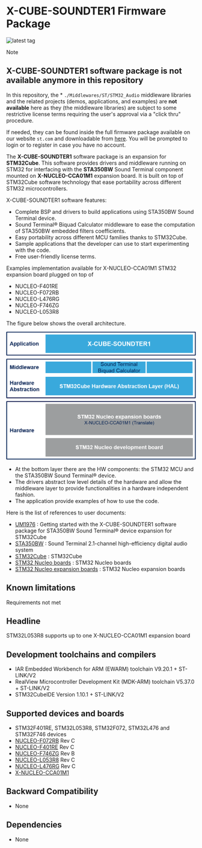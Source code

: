 # X-CUBE-SOUNDTER1 Firmware Package

![latest tag](https://img.shields.io/github/v/tag/STMicroelectronics/x-cube-soundter1.svg?color=brightgreen)

> [!NOTE]
> ## **X-CUBE-SOUNDTER1** software package is not available anymore in this repository
> 
> In this repository, the * `./Middlewares/ST/STM32_Audio` middleware libraries and the related projects (demos, applications, and examples) are **not available** here as they (the middleware libraries) are subject to some restrictive license terms requiring the user's approval via a "click thru" procedure.
> 
> If needed, they can be found inside the full firmware package available on our website `st.com` and downloadable from [here](https://www.st.com/en/embedded-software/x-cube-soundter1.html). You will be prompted to login or to register in case you have no account.


The **X-CUBE-SOUNDTER1** software package is an expansion for **STM32Cube**. This software provides drivers and middleware running on STM32 for interfacing with the **STA350BW** Sound Terminal component mounted on **X-NUCLEO-CCA01M1** expansion board.
It is built on top of STM32Cube software technology that ease portability across different STM32 microcontrollers.

X-CUBE-SOUNDTER1 software features:

-  Complete BSP and drivers to build applications using STA350BW Sound Terminal device.
-  Sound Terminal® Biquad Calculator middleware to ease the computation of STA350BW embedded filters coefficients.
-  Easy portability across different MCU families thanks to STM32Cube.
-  Sample applications that the developer can use to start experimenting with the code.
-  Free user-friendly license terms.

Examples implementation available for X-NUCLEO-CCA01M1 STM32 expansion board plugged on top of 

-  NUCLEO-F401RE
-  NUCLEO-F072RB
-  NUCLEO-L476RG
-  NUCLEO-F746ZG
-  NUCLEO-L053R8

The figure below shows the overall architecture.

![](_htmresc/X-CUBE-SOUNDTER1_components.png)

-  At the bottom layer there are the HW components: the STM32 MCU and the STA350BW Sound Terminal® device.
-  The drivers abstract low level details of the hardware and allow the middleware layer to provide functionalities in a hardware independent fashion. 
-  The application provide examples of how to use the code.

Here is the list of references to user documents:

- [UM1976](https://www.st.com/resource/en/user_manual/dm00245223.pdf) : Getting started with the X-CUBE-SOUNDTER1 software package for STA350BW Sound Terminal® device expansion for STM32Cube
- [STA350BW](https://www.st.com/content/st_com/en/products/audio-ics/sound-terminal-digital-audio-subsystems/sta350bw.html) : Sound Terminal 2.1-channel high-efficiency digital audio system
- [STM32Cube](https://www.st.com/stm32cube) : STM32Cube
- [STM32 Nucleo boards](https://www.st.com/stm32nucleo) : STM32 Nucleo boards
- [STM32 Nucleo expansion boards](https://www.st.com/x-nucleo) : STM32 Nucleo expansion boards

## Known limitations

Requirements not met

  Headline
  ----------------------------------------------------------
  STM32L053R8 supports up to one X-NUCLEO-CCA01M1 expansion board

## Development toolchains and compilers

-   IAR Embedded Workbench for ARM (EWARM) toolchain V9.20.1 + ST-LINK/V2
-   RealView Microcontroller Development Kit (MDK-ARM) toolchain V5.37.0 + ST-LINK/V2
-   STM32CubeIDE Version 1.10.1 + ST-LINK/V2

## Supported devices and boards

- STM32F401RE, STM32L053R8, STM32F072, STM32L476 and STM32F746 devices
- [NUCLEO-F072RB](https://www.st.com/content/st_com/en/products/evaluation-tools/product-evaluation-tools/mcu-mpu-eval-tools/stm32-mcu-mpu-eval-tools/stm32-nucleo-boards/nucleo-f072rb.html) Rev C
- [NUCLEO-F401RE](https://www.st.com/content/st_com/en/products/evaluation-tools/product-evaluation-tools/mcu-mpu-eval-tools/stm32-mcu-mpu-eval-tools/stm32-nucleo-boards/nucleo-f401re.html) Rev C
- [NUCLEO-F746ZG](https://www.st.com/content/st_com/en/products/evaluation-tools/product-evaluation-tools/mcu-mpu-eval-tools/stm32-mcu-mpu-eval-tools/stm32-nucleo-boards/nucleo-f746zg.html) Rev B
- [NUCLEO-L053R8](https://www.st.com/content/st_com/en/products/evaluation-tools/product-evaluation-tools/mcu-mpu-eval-tools/stm32-mcu-mpu-eval-tools/stm32-nucleo-boards/nucleo-l053r8.html) Rev C
- [NUCLEO-L476RG](https://www.st.com/content/st_com/en/products/evaluation-tools/product-evaluation-tools/mcu-mpu-eval-tools/stm32-mcu-mpu-eval-tools/stm32-nucleo-boards/nucleo-l476rg.html) Rev C
- [X-NUCLEO-CCA01M1](https://www.st.com/content/st_com/en/products/ecosystems/stm32-open-development-environment/stm32-nucleo-expansion-boards/stm32-ode-translate-hw/x-nucleo-cca01m1.html)

## Backward Compatibility

- None

## Dependencies

- None
